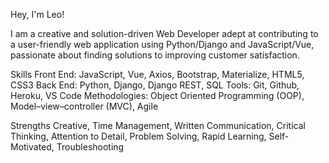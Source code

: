 Hey, I'm Leo!

I am a creative and solution-driven Web Developer adept at contributing to a user-friendly web application using Python/Django and JavaScript/Vue, passionate about finding solutions to improving customer satisfaction.

Skills
Front End: JavaScript, Vue, Axios, Bootstrap, Materialize, HTML5, CSS3
Back End: Python, Django, Django REST, SQL
Tools: Git, Github, Heroku, VS Code
Methodologies: Object Oriented Programming (OOP), Model–view–controller (MVC), Agile

Strengths
Creative, Time Management, Written Communication, Critical Thinking, Attention to Detail, Problem Solving, Rapid Learning, Self-Motivated, Troubleshooting
